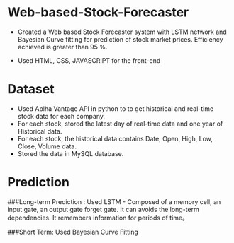 # Web-based-Stock-Forecaster


- Created a Web based Stock Forecaster system with LSTM network and Bayesian Curve fitting for prediction of stock market prices. Efficiency achieved is greater than 95 %.

- Used HTML, CSS, JAVASCRIPT for the front-end

# Dataset
- Used Aplha Vantage API in python  to to get historical and real-time stock data for each company.
- For each stock, stored the latest day of real-time data and one year of Historical data.
- For each stock, the historical data contains Date, Open, High, Low, Close, Volume data.
- Stored the data in MySQL database.

# Prediction
###Long-term Prediction : Used LSTM - Composed of a memory cell, an input gate, an output gate forget gate. It can avoids
the long-term dependencies. It remembers information for periods of time。 

###Short Term: Used Bayesian Curve Fitting 

